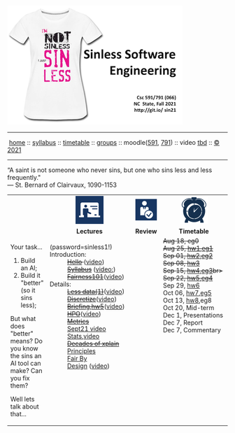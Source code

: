 <a name=top>
<a  href="https://git.io/sin21"><img  width=400 src="/docs/img/sin1.png"></a>       
<hr>
<p>
&nbsp;<a href="https://git.io/sin21">home</a> ::
<a href="https://github.com/txt/sin21/blob/master/docs/syllabus.md#top">syllabus</a> ::
<a href="https://github.com/txt/sin21/blob/master/docs/syllabus.md#timetable">timetable</a> ::
<a href="https://docs.google.com/spreadsheets/d/1n0zHiZlVYkLAEg5Lj1CVaLSEaeNy8iYjw8IMWYWs4Tk/edit?usp=sharing">groups</a> ::
moodle(<a href="https://moodle-courses2122.wolfware.ncsu.edu/course/view.php?id=3211">591</a>,
<a href="https://moodle-courses2122.wolfware.ncsu.edu/course/view.php?id=3211">791</a>) ::
video <a href="https://ncsu.hosted.panopto.com/Panopto/Pages/Sessions/List.aspx#folderID=a5998f03-01df-4c6c-91c1-ad80003f3c7c">tbd</a> ::
<a href="https://github.com/txt/sin21/blob/master/LICENSE.md#top">&copy; 2021</a>
<br>
<hr>

“A saint is not someone who never sins, but one who sins less and less frequently."   
   ― St. Bernard of Clairvaux, 1090-1153
  
<table width="100%" border=0 align=center>
<tr>
<td></td>
<td align=center width=200><img src="docs/img/lectures.gif"></td>
<td align=centerwidth=200><img           src="docs/img/review.gif"></td>
<td align=center width=200><img width=64 src="docs/img/time.png"></td>
</tr>
<tr>
<td></td>
<td align=center><b>Lectures</b></td>
</td><td align=center><b>Review </td>
<td align=center><b>Timetable</b> </td>
</tr>
<tr>
<td>

<p>Your  task...

<ol>
<li>Build an AI;
<li>Build it "better" (so it sins less);
</ol></p>
<p>
But what does "better" means?
Do you know the sins an AI tool can make?
Can you fix them?
</p>
<p>
Well lets talk about that...</p>


</td>
<td valign=top  xwidth="100px">

<!-- -------------------------------- -->
<dl>
   (password=sinless1!)
  <dt>
    Introduction:
  </dt>
  <dd>
     <strike> <a href="docs/00hello.md">Hello</a>  </strike>
    (<a href="https://ncsu.zoom.us/rec/share/AX2vzgvvsZy9eEP71znld1bgGEFQ0I6Dx5e0l0tqaBO7E7Txp7yyvDFduUNqYr5w.IgqLufs4YcLUx7H5?startTime=1629318119000">video</a>)<br>
     <strike> <a href="docs/syllabus.md">Syllabus</a></strike>
    (<a href="https://ncsu.zoom.us/rec/share/AX2vzgvvsZy9eEP71znld1bgGEFQ0I6Dx5e0l0tqaBO7E7Txp7yyvDFduUNqYr5w.IgqLufs4YcLUx7H5?startTime=1629318119000">video:</a>)<br>
     <strike> <a href="docs/background.md">Fairness101</a></strike>(<a href="https://ncsu.zoom.us/rec/share/opjg03h9IlqooBmrm71n1BmeSyX1scSpOpboBLsRzgvOgiDh_OPBqM9camZn6Ncd.wiAtwxT7s886aU06">video</a>)
     <br> 
     
  </dd>
   <dt>
    Details:
  </dt>
  <dd>
      <strike><a href="docs/hw4.md">Less data(1)</a></strike>(<a href="https://ncsu.zoom.us/rec/share/GnJh9_ntMcr4qYY1iY6HPC0SDK5E_TXFTW_wMJUDOqgG2OVyZSKG5pwtO0nOG5bt.MXzqc04nvcBppFZN">video</a>)<br>
      <strike><a href="docs/range.md">Discretize</a></strike>(<a href="https://ncsu.zoom.us/rec/share/0PJRGYoVKu9BCygzXEb7DJOLznSJz6gsmLnQMhf_D7r6Zwedm3lMg7SZSN-WgOwp.OaRonaO5LYzhTLiO">video</a>)<br>
     <strike> <a href="https://ncsu.zoom.us/rec/share/3LdTOjjmw1XWMDed7JVEdkhHKsxVQtpXz1ZBlIzoqC_wq5jjm6at9LZJP78YT8tt.5xue7TGzxVz1LLUK">Briefing,hw5</a></strike>(<a href="https://ncsu.zoom.us/rec/share/bPgZnvx53ukqIHJMUnVBtI14ppcQW9O4Hdo3oN41gJd8oi3LCL5ofHKBsFrjF1Gq.coFrpli7xasp9rnt">video</a>)   <br>
      <strike>  <a href="/docs/hpo.md">HPO</a></strike>(<a href="https://ncsu.zoom.us/rec/share/xROYvHQSiLyUp4pVvHSk_LgcnrlKZLA5cCB_HaTQeEND63G70iQArq0qy4KgPnyt.yTYf_12aLOxgpwCA">video</a>)<br>
       <strike><a href="/docs/SONYxplain.pdf">Metrics</a></strike><br>
       <a href="https://ncsu.zoom.us/rec/share/uautUN8vDmIvSfRudfKeb9n9ni_gF_Slw6o7lk1YUxS9TOWGtZb-Uwdw6aDjpsry.KATFZwex9wQX7cws">Sept21 video</a><br>
     <a href="/docs/stats.md">Stats</a>,<a href="https://ncsu.zoom.us/rec/share/Z0dEuqASFu1VejDQUGQFwu_9PhcZtaYy6hNr_lJZ1lxH2Fhghw0XbfrKLD9VsRrd.dddafhLrkjW-k-4H">video</a><br>
     <strike><a href="/docs/abduct.md">Decades of  xplain</a></strike>
     <a href="/docs/principles.md">Principles</a><br>
     <a href="/docs/fairByDesign.md">Fair By Design</a>&nbsp;(<a href="https://ncsu.zoom.us/rec/share/Cy_j9TxzUV21zklT6mvdFavh9_R_ZdxO-gX8yJJngCfNsq4HH0qGWXq1Oh5NX-j2.o22ysn_SZtuJ2FD6">video</a>)
</dd>
</dl>

<!-- -------------------------------- -->

<td align=center   valign=top xwidth="100px">
 
</td>
<td valign=top>
<strike>Aug 18,&nbsp;eg0<br>
Aug 25,&nbsp;<a href="/docs/hw1.md">hw1</a>,<a href="/docs/eg1.md">eg1</a><br>
   Sep 01,&nbsp;<a href="/docs/hw2.md">hw2</a>,<a href="/docs/eg2.md">eg2</a><br></strike>
<strike>Sep 08,&nbsp;<a href="/docs/hw3.md">hw3</a><br>
Sep 15,&nbsp;<a href="/docs/hw4.md#homework4">hw4</a>,<a href="/docs/eg3.md">eg3</a>br>
Sep 22,&nbsp;<a href="/docs/hw5.md">hw5</a>,<a href="/docs/eg4.md">eg4</a></strike><br>
Sep 29,&nbsp;<a href="/docs/hw6.md">hw6</a><br>
Oct 06,&nbsp;<a href="/docs/hw7.md">hw7</a>,<a href="/docs/eg5.md">eg5</a><br>
Oct 13,&nbsp;<a href="https://docs.google.com/document/d/1Ex1sBDN0Ne0UbEo9xJAfGl-aXzOMjIwNNBiyjpGsrbQ/edit?usp=sharing">hw8</a>,eg8<br>
Oct 20,&nbsp;Mid-term<br>
Dec 1,&nbsp;Presentations<br>
Dec 7,&nbsp;Report<br>
Dec 7,&nbsp;Commentary<br>
</td>
</tr>

</table>

